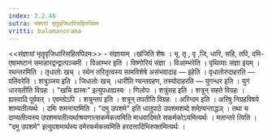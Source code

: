 ```yaml
---
index: 3.2.46
sutra: संज्ञायां भृतॄवृजिधारिसहितपिदमः
vritti: balamanorama
---
```


<<संज्ञायां भृतॄवृजिधारिसहितपिदमः>> - संज्ञायाम् ।ख॑जिति शेषः । भृ, तृ , वृ ,जि, धारि, सहि, तपि, दमि- एषामष्टानं समाहारद्वन्द्वात्पञ्चमी । विआम्भर इति । विष्णोरियं संज्ञा । विआम्भरेति । पृथिव्याः संज्ञा इयम् । रथन्तरमिति । तृधातोः खच् । रथेन तरितृत्वस्य सामविशेषे असंभवादाह —  इहेति । वृधातोरुदाहरति —  पतिंवरेति । शत्रुञ्जय इति । जिधातोः खच् ।धारी॑ति ण्यन्तग्रहण, तस्योदाहरति —  युगन्धर इति । युगं धारयतीति विग्रहः । "खचि ह्यस्वः" इत्युपधाह्यस्वः । णिलोपः । शत्रुंसह इति । शत्रून् सहते विग्रहः । ह्यस्वादि पूर्ववत् । एवमग्रेऽपि । शत्रुन्तप इति । शत्रून् तपतीति विग्रहः । अरिन्दम इति । अरिषु निग्रहविषये शाम्यतीत्यर्थः । दमिः शमनायामिति । "दमु उपशमे" इति धातुपाठे उपशमशब्दे शमेण्र्यन्ताद्धञ् । तथा च दाम्यतीत्यस्य उपशमयतीत्यर्थाश्रयणात्सकर्मकत्वमिति माधवादिमते सकर्मकोऽयमित्यर्थः । मतान्तरे त्विति । "दमु उपशमे" इत्युपशमार्थस्य दमेरकर्मकत्वमिति हरदत्तादिभिरुक्तमित्यर्थः ।